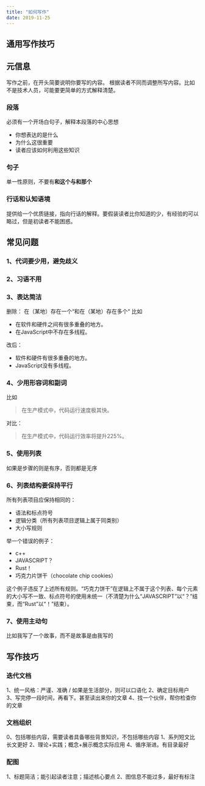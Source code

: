 ```yaml
---
title: "如何写作"
date: 2019-11-25
---
```


## 通用写作技巧
## 元信息
写作之前，在开头简要说明你要写的内容。
根据读者不同而调整所写内容。比如不是技术人员，可能要更简单的方式解释清楚。

### 段落
必须有一个开场白句子，解释本段落的中心思想
+ 你想表达的是什么
+ 为什么这很重要
+ 读者应该如何利用这些知识
### 句子
单一性原则，不要有**和这个与和那个** 
### 
### 行话和认知语境
提供给一个优质链接，指向行话的解释。要假装读者比你知道的少，有经验的可以略过，但是初读者不能困惑。

## 常见问题
### 1、代词要少用，避免歧义
### 2、习语不用
### 3、表达简洁
删除： 在（某地）存在一个“和在（某地）存在多个“
比如
- 在软件和硬件之间有很多重叠的地方。
- 在JavaScript中不存在多线程。

改后：
- 软件和硬件有很多重叠的地方。
- JavaScript没有多线程。
### 4、少用形容词和副词
比如
> 在生产模式中，代码运行速度极其快。

对比：
> 在生产模式中，代码运行效率将提升225%。
### 5、使用列表
如果是步骤的则是有序，否则都是无序
### 6、列表结构要保持平行

所有列表项目应保持相同的：

- 语法和标点符号
- 逻辑分类（所有列表项目逻辑上属于同类别）
- 大小写规则

举一个错误的例子：

- c++
- JAVASCRIPT？
- Rust！
- 巧克力片饼干（chocolate chip cookies）

这个例子违反了上述所有规则。“巧克力饼干”在逻辑上不属于这个列表、每个元素的大小写不一致、标点符号的使用未统一（不清楚为什么“JAVASCRIPT”以“？”结束，而“Rust”以“！”结束）。
### 7、使用主动句
比如我写了一个故事，而不是故事是由我写的

## 写作技巧
### 迭代文档
1、统一风格：严谨、准确 / 如果是生活部分，则可以口语化
2、确定目标用户
3、写完停一段时间，再看下。甚至读出来你的文章
4、找一个伙伴，帮你检查你的文章

### 文档组织
0、包括哪些内容，需要读者具备哪些背景知识，不包括哪些内容
1、系列短文比长文更好
2、理论+实践；概念+展示概念实际应用
4、循序渐进。有目录最好

### 配图
1、标题简洁；能引起读者注意；描述核心要点
2、图信息不能过多，最好有标注




